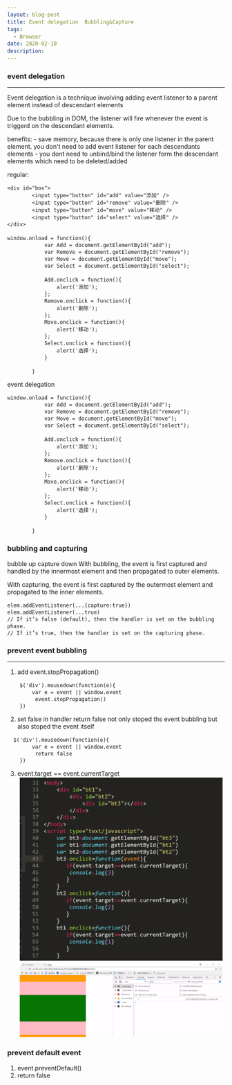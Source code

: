 ```yaml
---
layout: blog-post
title: Event delegation  Bubbling&Capture
tags:
  - Browser
date: 2020-02-10
description: 
---
```


### event delegation 
----
Event delegation is a technique involving adding event listener to a parent element instead of descendant elements

Due to the bubbling in DOM, the listener will fire whenever the event is triggerd on the descendant elements.

benefits:
    - save memory, because there is only one listener in the parent element. you    don't need to add event listener for each descendants elements
    - you dont need to unbind/bind the listener form the descendant elements which need to be deleted/added

regular: 
```
<div id="box">
        <input type="button" id="add" value="添加" />
        <input type="button" id="remove" value="删除" />
        <input type="button" id="move" value="移动" />
        <input type="button" id="select" value="选择" />
</div>

window.onload = function(){
            var Add = document.getElementById("add");
            var Remove = document.getElementById("remove");
            var Move = document.getElementById("move");
            var Select = document.getElementById("select");
            
            Add.onclick = function(){
                alert('添加');
            };
            Remove.onclick = function(){
                alert('删除');
            };
            Move.onclick = function(){
                alert('移动');
            };
            Select.onclick = function(){
                alert('选择');
            }
            
        }
```
event delegation

```
window.onload = function(){
            var Add = document.getElementById("add");
            var Remove = document.getElementById("remove");
            var Move = document.getElementById("move");
            var Select = document.getElementById("select");
            
            Add.onclick = function(){
                alert('添加');
            };
            Remove.onclick = function(){
                alert('删除');
            };
            Move.onclick = function(){
                alert('移动');
            };
            Select.onclick = function(){
                alert('选择');
            }
            
        }

```
### bubbling and capturing 
bubble up   capture down 
With bubbling, the event is first captured and handled by the innermost element and then propagated to outer elements.

With capturing, the event is first captured by the outermost element and propagated to the inner elements.

``` JS
elem.addEventListener(...{capture:true})
elem.addEventListener(...true)
// If it’s false (default), then the handler is set on the bubbling phase.
// If it’s true, then the handler is set on the capturing phase.
```


### prevent event bubbling 
---
1. add  event.stopPropagation()
```
    $('div').mousedown(function(e){
        var e = event || window.event
         event.stopPropagation()
    })
```
2. set false in handler
return false not only stoped ths event bubbling but also stoped the event  itself
```
  $('div').mousedown(function(e){
        var e = event || window.event
         return false
    })
```
3. event.target == event.currentTarget 
![](images/2020-05-03-01-37-49.png)


### prevent default event
1. event.preventDefault()
2. return false 